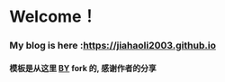 # Welcome！ 
### My blog is here :https://jiahaoli2003.github.io

#### 模板是从这里 [BY](https://github.com/qiubaiying/qiubaiying.github.io) fork 的, 感谢作者的分享
